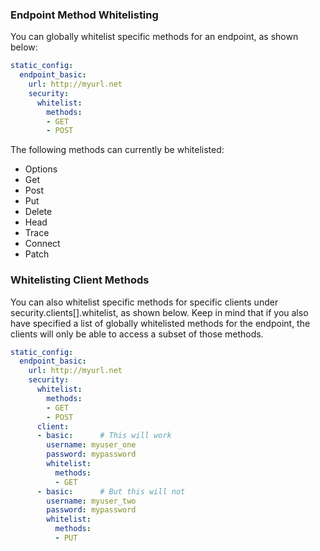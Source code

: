 ### Endpoint Method Whitelisting

You can globally whitelist specific methods for an endpoint, as shown below:

```yaml
static_config:
  endpoint_basic:
    url: http://myurl.net
    security:
      whitelist:
        methods:
        - GET
        - POST
```

The following methods can currently be whitelisted:

- Options
- Get
- Post
- Put
- Delete
- Head
- Trace
- Connect
- Patch


### Whitelisting Client Methods

You can also whitelist specific methods for specific clients under security.clients[].whitelist, as shown below. Keep in mind that if you also have specified a list of globally whitelisted methods for the endpoint, the clients will only be able to access a subset of those methods.

```yaml
static_config:
  endpoint_basic:
    url: http://myurl.net
    security:
      whitelist:
        methods:
        - GET
        - POST
      client:
      - basic:      # This will work
        username: myuser_one
        password: mypassword
        whitelist:
          methods:
          - GET
      - basic:      # But this will not
        username: myuser_two
        password: mypassword
        whitelist:
          methods:
          - PUT
```

